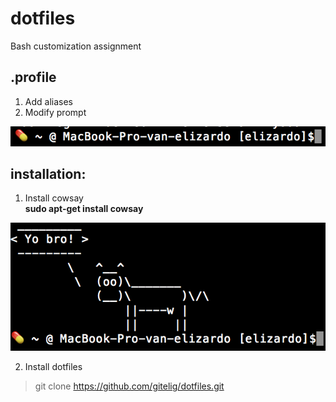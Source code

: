 # dotfiles
Bash customization assignment

## .profile
1. Add aliases
2. Modify prompt

 
![prompt](https://github.com/gitelig/dotfiles/blob/master/bash_prompt.jpg)


## installation:
1. Install cowsay   
**sudo apt-get install cowsay**

![cowsay](https://github.com/gitelig/dotfiles/blob/master/Cowsay.png)

2. Install dotfiles
> git clone https://github.com/gitelig/dotfiles.git
